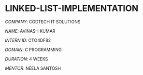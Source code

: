 # LINKED-LIST-IMPLEMENTATION

*COMPANY*: CODTECH IT SOLUTIONS

*NAME*: AVINASH KUMAR

*INTERN ID*: CTO4DF82

*DOMAIN*: C PROGRAMMING

*DURATION*: 4 WEEKS

*MENTOR*: NEELA SANTOSH
